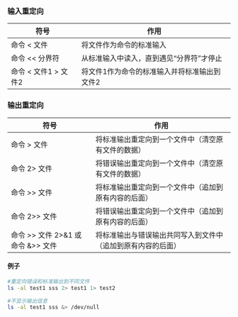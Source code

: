 

### 输入重定向
|符号|作用|
|--|--|
|命令 < 文件	   |将文件作为命令的标准输入  |
|命令 << 分界符	 |从标准输入中读入，直到遇见“分界符”才停止  |
|命令 < 文件1 > 文件2	|将文件1作为命令的标准输入并将标准输出到文件2  |

### 输出重定向
|符号|作用|
|--|--|
|命令 > 文件	|将标准输出重定向到一个文件中（清空原有文件的数据）|
|命令 2> 文件	|将错误输出重定向到一个文件中（清空原有文件的数据）|
|命令 >> 文件	|将标准输出重定向到一个文件中（追加到原有内容的后面）|
|命令 2>> 文件	|将错误输出重定向到一个文件中（追加到原有内容的后面）|
|命令 >> 文件 2>&1 或 命令 &>> 文件	|将标准输出与错误输出共同写入到文件中（追加到原有内容的后面）|

#### 例子
``` Bash
#重定向错误和标准输出到不同文件
ls -al test1 sss 2> test1 1> test2

#不显示输出信息
ls -al test1 sss &> /dev/null
```
